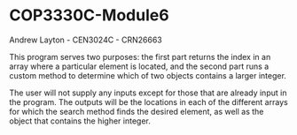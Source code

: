 # COP3330C-Module6

Andrew Layton - CEN3024C - CRN26663

This program serves two purposes: the first part returns the index in an array where a particular element
is located, and the second part runs a custom method to determine which of two objects contains
a larger integer.

The user will not supply any inputs except for those that are already input in the program.
The outputs will be the locations in each of the different arrays for which the search method finds
the desired element, as well as the object that contains the higher integer.

